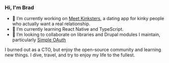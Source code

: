 ### Hi, I'm Brad

- 🔭 I’m currently working on [Meet Kinksters](https://meet.kinksters.dating), a dating app for kinky people who actually want a real relationship.
- 🌱 I’m currently learning React Native and TypeScript.
- 👯 I’m looking to collaborate on libraries and Drupal modules I maintain, particularly [Simple OAuth](https://drupal.org/project/simple_oauth)

I burned out as a CTO, but enjoy the open-source community and learning new things. I dive, travel, and try to enjoy my life to the fullest.
